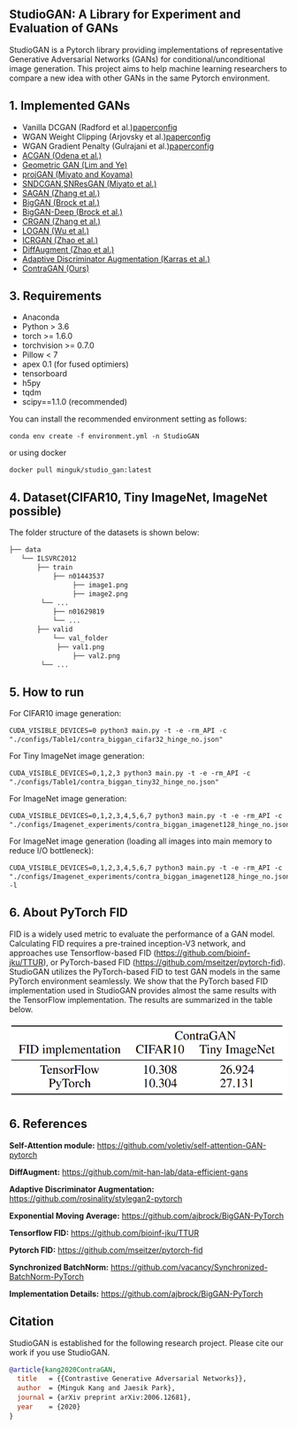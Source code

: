 ## StudioGAN: A Library for Experiment and Evaluation of GANs

StudioGAN is a Pytorch library providing implementations of representative Generative Adversarial Networks (GANs) for conditional/unconditional image generation. This project aims to help machine learning researchers to compare a new idea with other GANs in the same Pytorch environment.

## 1. Implemented GANs

* Vanilla DCGAN (Radford et al.)[paper](https://arxiv.org/abs/1511.06434)[config]()
* WGAN Weight Clipping (Arjovsky et al.)[paper](https://arxiv.org/abs/1701.07875)[config]()
* WGAN Gradient Penalty (Gulrajani et al.)[paper](https://arxiv.org/abs/1704.00028)[config]()
* [ACGAN (Odena et al.)](https://arxiv.org/abs/1610.09585)
* [Geometric GAN (Lim and Ye)](https://arxiv.org/abs/1705.02894)
* [projGAN (Miyato and Koyama)](https://arxiv.org/abs/1705.02894)
* [SNDCGAN,SNResGAN (Miyato et al.)](https://arxiv.org/abs/1802.05957)
* [SAGAN (Zhang et al.)](https://arxiv.org/abs/1805.08318)
* [BigGAN (Brock et al.)](https://arxiv.org/abs/1809.11096)
* [BigGAN-Deep (Brock et al.)](https://arxiv.org/abs/1809.11096)
* [CRGAN (Zhang et al.)](https://arxiv.org/abs/1910.12027)
* [LOGAN (Wu et al.)](https://arxiv.org/abs/1912.00953)
* [ICRGAN (Zhao et al.)](https://arxiv.org/abs/2002.04724)
* [DiffAugment (Zhao et al.)](https://arxiv.org/abs/2006.10738)
* [Adaptive Discriminator Augmentation (Karras et al.)](https://arxiv.org/abs/2006.06676)
* [ContraGAN (Ours)](https://github.com/)

## 3. Requirements

- Anaconda
- Python > 3.6
- torch >= 1.6.0
- torchvision >= 0.7.0
- Pillow < 7
- apex 0.1 (for fused optimiers)
- tensorboard
- h5py
- tqdm
- scipy==1.1.0 (recommended)

You can install the recommended environment setting as follows:

```
conda env create -f environment.yml -n StudioGAN
```

or using docker
```
docker pull minguk/studio_gan:latest
```

## 4. Dataset(CIFAR10, Tiny ImageNet, ImageNet possible)
The folder structure of the datasets is shown below:
```
├── data
   └── ILSVRC2012
       ├── train
           ├── n01443537
     	        ├── image1.png
     	        ├── image2.png
		└── ...
           ├── n01629819
           └── ...
       ├── valid
           └── val_folder
	        ├── val1.png
     	        ├── val2.png
		└── ...
```


## 5. How to run

For CIFAR10 image generation:

```
CUDA_VISIBLE_DEVICES=0 python3 main.py -t -e -rm_API -c "./configs/Table1/contra_biggan_cifar32_hinge_no.json"
```

For Tiny ImageNet image generation:

```
CUDA_VISIBLE_DEVICES=0,1,2,3 python3 main.py -t -e -rm_API -c "./configs/Table1/contra_biggan_tiny32_hinge_no.json"
```

For ImageNet image generation:

```
CUDA_VISIBLE_DEVICES=0,1,2,3,4,5,6,7 python3 main.py -t -e -rm_API -c "./configs/Imagenet_experiments/contra_biggan_imagenet128_hinge_no.json"
```

For ImageNet image generation (loading all images into main memory to reduce I/O bottleneck):
```
CUDA_VISIBLE_DEVICES=0,1,2,3,4,5,6,7 python3 main.py -t -e -rm_API -c "./configs/Imagenet_experiments/contra_biggan_imagenet128_hinge_no.json" -l
```

## 6. About PyTorch FID

FID is a widely used metric to evaluate the performance of a GAN model. Calculating FID requires a pre-trained inception-V3 network, and approaches use Tensorflow-based FID (https://github.com/bioinf-jku/TTUR), or PyTorch-based FID (https://github.com/mseitzer/pytorch-fid). StudioGAN utilizes the PyTorch-based FID to test GAN models in the same PyTorch environment seamlessly. We show that the PyTorch based FID implementation used in StudioGAN provides almost the same results with the TensorFlow implementation. The results are summarized in the table below.
<p align="center"><img src = 'docs/figures/Table3.png' height = '140px' width = '520px'>

## 6. References

**Self-Attention module:** https://github.com/voletiv/self-attention-GAN-pytorch

**DiffAugment:** https://github.com/mit-han-lab/data-efficient-gans

**Adaptive Discriminator Augmentation:** https://github.com/rosinality/stylegan2-pytorch

**Exponential Moving Average:** https://github.com/ajbrock/BigGAN-PyTorch

**Tensorflow FID:** https://github.com/bioinf-jku/TTUR

**Pytorch FID:** https://github.com/mseitzer/pytorch-fid

**Synchronized BatchNorm:** https://github.com/vacancy/Synchronized-BatchNorm-PyTorch

**Implementation Details:** https://github.com/ajbrock/BigGAN-PyTorch

## Citation
StudioGAN is established for the following research project. Please cite our work if you use StudioGAN.
```bib
@article{kang2020ContraGAN,
  title   = {{Contrastive Generative Adversarial Networks}},
  author  = {Minguk Kang and Jaesik Park},
  journal = {arXiv preprint arXiv:2006.12681},
  year    = {2020}
}
```
